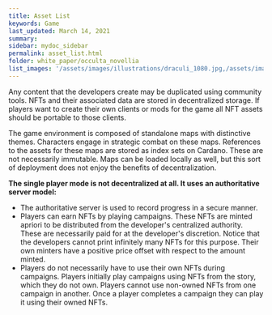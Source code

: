 ```yaml
---
title: Asset List
keywords: Game
last_updated: March 14, 2021
summary: 
sidebar: mydoc_sidebar
permalink: asset_list.html
folder: white_paper/occulta_novellia
list_images: '/assets/images/illustrations/draculi_1080.jpg,/assets/images/illustrations/laurence_the_duelist_1080.jpg,/assets/images/illustrations/iscara_the_ten_thousand_guns_1080.jpg,/assets/images/illustrations/alpha_draculi_1080.jpg'
---
```


Any content that the developers create may be duplicated using community tools. NFTs and their associated data are stored in decentralized storage. If players want to create their own clients or mods for the game all NFT assets should be portable to those clients.

The game environment is composed of standalone maps with distinctive themes. Characters engage in strategic combat on these maps. References to the assets for these maps are stored as index sets on Cardano. These are not necessarily immutable. Maps can be loaded locally as well, but this sort of deployment does not enjoy the benefits of decentralization.

**The single player mode is not decentralized at all. It uses an authoritative server model:**
- The authoritative server is used to record progress in a secure manner.
- Players can earn NFTs by playing campaigns. These NFTs are minted apriori to be distributed from the developer's centralized authority. These are necessarily paid for at the developer's discretion. Notice that the developers cannot print infinitely many NFTs for this purpose. Their own minters have a positive price offset with respect to the amount minted.
- Players do not necessarily have to use their own NFTs during campaigns. Players initially play campaigns using NFTs from the story, which they do not own. Players cannot use non-owned NFTs from one campaign in another. Once a player completes a campaign they can play it using their owned NFTs.
